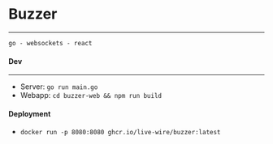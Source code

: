# Buzzer
---
`go - websockets - react`

#### Dev
---
- Server: `go run main.go`
- Webapp: `cd buzzer-web && npm run build`

#### Deployment
- `docker run -p 8080:8080 ghcr.io/live-wire/buzzer:latest`
